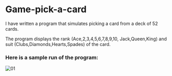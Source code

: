 # Game-pick-a-card
I have written a program that simulates picking a card from a deck  of 52 cards.

The program displays the rank (Ace,2,3,4,5,6,7,8,9,10,
Jack,Queen,King) and suit (Clubs,Diamonds,Hearts,Spades) of the card. 

### Here is a sample run of the program:

![01](https://user-images.githubusercontent.com/41565191/56454067-db5fa700-6360-11e9-98aa-5eccab37edfe.PNG)

